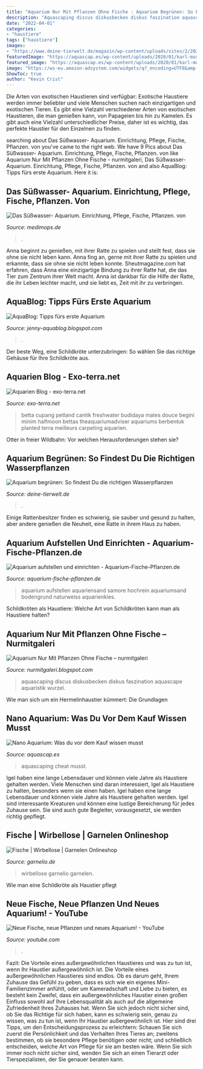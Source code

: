 ```yaml
---
title: "Aquarium Nur Mit Pflanzen Ohne Fische : Aquarium Begrünen: So Findest Du Die Richtigen Wasserpflanzen"
description: "Aquascaping discus diskusbecken diskus faszination aquascape aquaristik wurzel"
date: "2022-04-01"
categories:
- "haustiere"
tags: ["haustiere"]
images:
- "https://www.deine-tierwelt.de/magazin/wp-content/uploads/sites/2/2020/12/Fische-im-Aquarium.jpg"
featuredImage: "https://aquascap.es/wp-content/uploads/2020/01/karl-muscat-MznVlNbZ_vY-unsplash-1-scaled-e1579900920949.jpg"
featured_image: "https://aquascap.es/wp-content/uploads/2020/01/karl-muscat-MznVlNbZ_vY-unsplash-1-scaled-e1579900920949.jpg"
image: "https://ws-eu.amazon-adsystem.com/widgets/q?_encoding=UTF8&amp;MarketPlace=DE&amp;ASIN=B0078ANUL6&amp;ServiceVersion=20070822&amp;ID=AsinImage&amp;WS=1&amp;Format=_SL250_&amp;tag=aquariumfisch-21"
ShowToc: true
author: "Kevin Crist"
---
```



Die Arten von exotischen Haustieren sind verfügbar:
Exotische Haustiere werden immer beliebter und viele Menschen suchen nach einzigartigen und exotischen Tieren. Es gibt eine Vielzahl verschiedener Arten von exotischen Haustieren, die man genießen kann, von Papageien bis hin zu Kamelen. Es gibt auch eine Vielzahl unterschiedlicher Preise, daher ist es wichtig, das perfekte Haustier für den Einzelnen zu finden.

	

		
searching about Das Süßwasser- Aquarium. Einrichtung, Pflege, Fische, Pflanzen. von you've came to the right web. We have 9 Pics about Das Süßwasser- Aquarium. Einrichtung, Pflege, Fische, Pflanzen. von like Aquarium Nur Mit Pflanzen Ohne Fische – nurmitgaleri, Das Süßwasser- Aquarium. Einrichtung, Pflege, Fische, Pflanzen. von and also AquaBlog: Tipps fürs erste Aquarium. Here it is:
		
    
## Das Süßwasser- Aquarium. Einrichtung, Pflege, Fische, Pflanzen. Von

<img loading=lazy src="https://images2.medimops.eu/product/f00600/M03806801533-source.jpg" onerror="this.onerror=null;this.src='https://tse4.mm.bing.net/th?id=OIP.h4JkKTn4y2JkvlR_frxsZAAAAA&amp;pid=15.1';" alt="Das Süßwasser- Aquarium. Einrichtung, Pflege, Fische, Pflanzen. von">

_Source: medimops.de_

>. 

	

Anna beginnt zu genießen, mit ihrer Ratte zu spielen und stellt fest, dass sie ohne sie nicht leben kann.
Anna fing an, gerne mit ihrer Ratte zu spielen und erkannte, dass sie ohne sie nicht leben konnte. Sheutmagazine.com hat erfahren, dass Anna eine einzigartige Bindung zu ihrer Ratte hat, die das Tier zum Zentrum ihrer Welt macht. Anna ist dankbar für die Hilfe der Ratte, die ihr Leben leichter macht, und sie liebt es, Zeit mit ihr zu verbringen.

    
## AquaBlog: Tipps Fürs Erste Aquarium

<img loading=lazy src="http://www.bleyenberg.de/aquarium/aqua02.gif" onerror="this.onerror=null;this.src='https://tse4.mm.bing.net/th?id=OIP.gBBN91_ckpRwdw4_N-B4_wAAAA&amp;pid=15.1';" alt="AquaBlog: Tipps fürs erste Aquarium">

_Source: jenny-aquablog.blogspot.com_

>. 

	

Der beste Weg, eine Schildkröte unterzubringen: So wählen Sie das richtige Gehäuse für Ihre Schildkröte aus.

    
## Aquarien Blog - Exo-terra.net

<img loading=lazy src="https://exo-terra.net/wp-content/uploads/aquarium-fische-pflanzen-einrichten.jpg" onerror="this.onerror=null;this.src='https://tse1.mm.bing.net/th?id=OIP.QhU6xitARE3MU5LcHacM2AHaE8&amp;pid=15.1';" alt="Aquarien Blog - exo-terra.net">

_Source: exo-terra.net_

>betta cupang petland cantik freshwater budidaya mates douce begini minim halfmoon bettas theaquariumadviser aquariums berbentuk planted terra meilleurs carpeting aquarien. 

	

Otter in freier Wildbahn: Vor welchen Herausforderungen stehen sie?

    
## Aquarium Begrünen: So Findest Du Die Richtigen Wasserpflanzen

<img loading=lazy src="https://www.deine-tierwelt.de/magazin/wp-content/uploads/sites/2/2020/12/Fische-im-Aquarium.jpg" onerror="this.onerror=null;this.src='https://tse4.mm.bing.net/th?id=OIP.N6ChObldbfTPZJ4RWoAX5gHaE8&amp;pid=15.1';" alt="Aquarium begrünen: So findest Du die richtigen Wasserpflanzen">

_Source: deine-tierwelt.de_

>. 

	

Einige Rattenbesitzer finden es schwierig, sie sauber und gesund zu halten, aber andere genießen die Neuheit, eine Ratte in ihrem Haus zu haben.

    
## Aquarium Aufstellen Und Einrichten - Aquarium-Fische-Pflanzen.de

<img loading=lazy src="https://ws-eu.amazon-adsystem.com/widgets/q?_encoding=UTF8&amp;MarketPlace=DE&amp;ASIN=B0078ANUL6&amp;ServiceVersion=20070822&amp;ID=AsinImage&amp;WS=1&amp;Format=_SL250_&amp;tag=aquariumfisch-21" onerror="this.onerror=null;this.src='https://tse3.mm.bing.net/th?id=OIP.LaR2isU79kLnBHZkCDrQFAAAAA&amp;pid=15.1';" alt="Aquarium aufstellen und einrichten - Aquarium-Fische-Pflanzen.de">

_Source: aquarium-fische-pflanzen.de_

>aquarium aufstellen aquariensand samore hochrein aquariumsand bodengrund naturweiss aquarienkies. 

	

Schildkröten als Haustiere: Welche Art von Schildkröten kann man als Haustiere halten?

    
## Aquarium Nur Mit Pflanzen Ohne Fische – Nurmitgaleri

<img loading=lazy src="https://i.pinimg.com/originals/e7/24/5d/e7245d23c2ce1a0e20854b001879df7b.jpg" onerror="this.onerror=null;this.src='https://tse4.mm.bing.net/th?id=OIP.PJT_bBKqzWTjocSDaWWtZgHaCh&amp;pid=15.1';" alt="Aquarium Nur Mit Pflanzen Ohne Fische – nurmitgaleri">

_Source: nurmitgaleri.blogspot.com_

>aquascaping discus diskusbecken diskus faszination aquascape aquaristik wurzel. 

	

Wie man sich um ein Hermelinhaustier kümmert: Die Grundlagen

    
## Nano Aquarium: Was Du Vor Dem Kauf Wissen Musst

<img loading=lazy src="https://aquascap.es/wp-content/uploads/2020/01/karl-muscat-MznVlNbZ_vY-unsplash-1-scaled-e1579900920949.jpg" onerror="this.onerror=null;this.src='https://tse1.mm.bing.net/th?id=OIP._VOOwinkeETdJKxIbUtSoQHaGG&amp;pid=15.1';" alt="Nano Aquarium: Was du vor dem Kauf wissen musst">

_Source: aquascap.es_

>aquascaping cheat musst. 

	

Igel haben eine lange Lebensdauer und können viele Jahre als Haustiere gehalten werden.
Viele Menschen sind daran interessiert, Igel als Haustiere zu halten, besonders wenn sie einen haben. Igel haben eine lange Lebensdauer und können viele Jahre als Haustiere gehalten werden. Igel sind interessante Kreaturen und können eine lustige Bereicherung für jedes Zuhause sein. Sie sind auch gute Begleiter, vorausgesetzt, sie werden richtig gepflegt.

    
## Fische | Wirbellose | Garnelen Onlineshop

<img loading=lazy src="https://www.garnelio.de/media/image/d4/f6/f7/1519498919.jpg" onerror="this.onerror=null;this.src='https://tse1.mm.bing.net/th?id=OIP.HFf7lIXY1b8Fxb3n5ECeMgHaI5&amp;pid=15.1';" alt="Fische | Wirbellose | Garnelen Onlineshop">

_Source: garnelio.de_

>wirbellose garnelio garnelen. 

	

Wie man eine Schildkröte als Haustier pflegt

    
## Neue Fische, Neue Pflanzen Und Neues Aquarium! - YouTube

<img loading=lazy src="https://i.ytimg.com/vi/VFoAbIYD5dA/hqdefault.jpg" onerror="this.onerror=null;this.src='https://tse1.mm.bing.net/th?id=OIP.ABvrNMzw6onB1x-BdHpYZwEgDY&amp;pid=15.1';" alt="Neue Fische, neue Pflanzen und neues Aquarium! - YouTube">

_Source: youtube.com_

>. 

	

Fazit: Die Vorteile eines außergewöhnlichen Haustieres und was zu tun ist, wenn Ihr Haustier außergewöhnlich ist.
Die Vorteile eines außergewöhnlichen Haustieres sind endlos. Ob es darum geht, Ihrem Zuhause das Gefühl zu geben, dass es sich wie ein eigenes Mini-Familienzimmer anfühlt, oder um Kameradschaft und Liebe zu bieten, es besteht kein Zweifel, dass ein außergewöhnliches Haustier einen großen Einfluss sowohl auf Ihre Lebensqualität als auch auf die allgemeine Zufriedenheit Ihres Zuhauses hat. Wenn Sie sich jedoch nicht sicher sind, ob Sie das Richtige für sich haben, kann es schwierig sein, genau zu wissen, was zu tun ist, wenn Ihr Haustier außergewöhnlich ist. Hier sind drei Tipps, um den Entscheidungsprozess zu erleichtern: Schauen Sie sich zuerst die Persönlichkeit und das Verhalten Ihres Tieres an; zweitens bestimmen, ob sie besondere Pflege benötigen oder nicht; und schließlich entscheiden, welche Art von Pflege für sie am besten wäre. Wenn Sie sich immer noch nicht sicher sind, wenden Sie sich an einen Tierarzt oder Tierspezialisten, der Sie genauer beraten kann.

